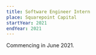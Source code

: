 ```yaml
---
title: Software Engineer Intern
place: Squarepoint Capital
startYear: 2021
endYear: 2021
---
```


Commencing in June 2021.
